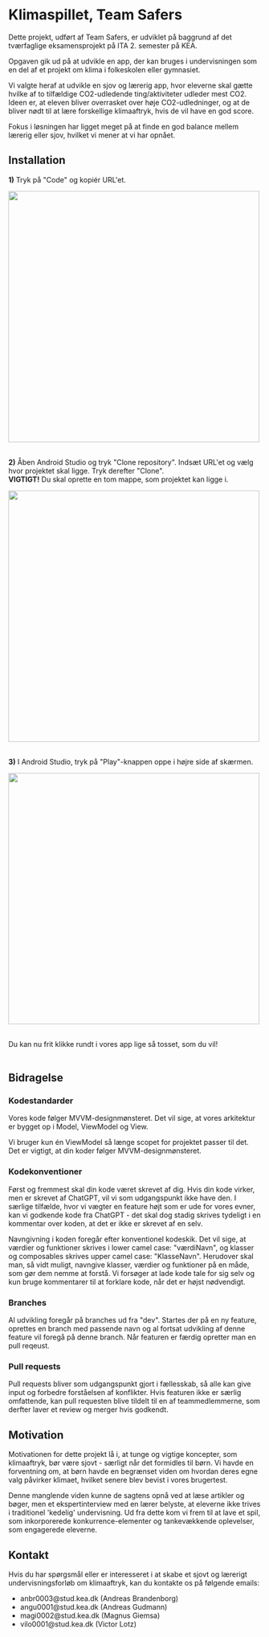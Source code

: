 # Klimaspillet, Team Safers
<p>Dette projekt, udført af Team Safers, er udviklet på baggrund af det tværfaglige eksamensprojekt på ITA 2. semester på KEA.</p>
<p>Opgaven gik ud på at udvikle en app, der kan bruges i undervisningen som en del af et projekt om klima i folkeskolen eller gymnasiet.</p>
<p>Vi valgte heraf at udvikle en sjov og lærerig app, hvor eleverne skal gætte hvilke af to tilfældige CO2-udledende ting/aktiviteter
udleder mest CO2. Ideen er, at eleven bliver overrasket over høje CO2-udledninger, og at de bliver nødt til at lære forskellige klimaaftryk, hvis de vil have en god score. </p>
<p>Fokus i løsningen har ligget meget på at finde en god balance mellem lærerig eller sjov, hvilket vi mener at vi har opnået.</p>

## Installation
**1)** Tryk på "Code" og kopiér URL'et.

<img src="https://github.com/user-attachments/assets/8edd8070-6de4-4d35-8365-04e33c53752a" width="500px">
<br><br>

**2)** Åben Android Studio og tryk "Clone repository". Indsæt URL'et og vælg hvor projektet skal ligge. Tryk derefter "Clone". <br>
**VIGTIGT!** Du skal oprette en tom mappe, som projektet kan ligge i.<br>

<img src="https://github.com/user-attachments/assets/4abdd252-5c0d-4730-a737-1acc493d0a92" width="500px">
<br><br>

**3)** I Android Studio, tryk på "Play"-knappen oppe i højre side af skærmen.

<img src="https://github.com/user-attachments/assets/f9641f29-2f6e-4be8-903e-b89d3cc7701e" width="500px">
<br><br>

Du kan nu frit klikke rundt i vores app lige så tosset, som du vil!
<br><br>

## Bidragelse
### Kodestandarder
<p>Vores kode følger MVVM-designmønsteret. Det vil sige, at vores arkitektur er bygget op i Model, ViewModel og View.</p>
<p>Vi bruger kun én ViewModel så længe scopet for projektet passer til det. Det er vigtigt, at din koder følger MVVM-designmønsteret.</p>

### Kodekonventioner
<p>Først og fremmest skal din kode været skrevet af dig. Hvis din kode virker, men er skrevet af ChatGPT, vil vi som udgangspunkt ikke have den. I særlige tilfælde, hvor vi vægter en feature højt som er ude for vores
evner, kan vi godkende kode fra ChatGPT - det skal dog stadig skrives tydeligt i en kommentar over koden, at det er ikke er skrevet af en selv.</p>

<p>Navngivning i koden foregår efter konventionel kodeskik. Det vil sige, at værdier og funktioner skrives i lower camel case: "værdiNavn", og klasser og composables skrives upper camel case: "KlasseNavn".
Herudover skal man, så vidt muligt, navngive klasser, værdier og funktioner på en måde, som gør dem nemme at forstå. Vi forsøger at lade kode tale for sig selv og kun bruge kommentarer til at forklare kode, når det er højst nødvendigt.</p>

### Branches
<p>Al udvikling foregår på branches ud fra "dev". Startes der på en ny feature, oprettes en branch med passende navn og al fortsat udvikling af denne feature vil foregå på denne branch. Når featuren er færdig opretter man en pull reqeust.</p>

### Pull requests
<p>Pull requests bliver som udgangspunkt gjort i fællesskab, så alle kan give input og forbedre forståelsen af konflikter. Hvis featuren ikke er særlig omfattende, kan pull requesten blive tildelt til en af teammedlemmerne, som derfter laver et review
og merger hvis godkendt.</p>

## Motivation
<p>Motivationen for dette projekt lå i, at tunge og vigtige koncepter, som klimaaftryk, bør være sjovt - særligt når det formidles til børn. Vi havde en forventning om, at børn havde en begrænset viden om hvordan deres egne valg påvirker
klimaet, hvilket senere blev bevist i vores brugertest. </p>
<p>Denne manglende viden kunne de sagtens opnå ved at læse artikler og bøger, men et ekspertinterview med en lærer belyste, at eleverne ikke trives i traditionel 'kedelig' undervisning.
Ud fra dette kom vi frem til at lave et spil, som inkorporerede konkurrence-elementer og tankevækkende oplevelser, som engagerede eleverne.</p>

## Kontakt
<p>Hvis du har spørgsmål eller er interesseret i at skabe et sjovt og lærerigt undervisningsforløb om klimaaftryk, kan du kontakte os på følgende emails:</p>
<ul>
  <li>anbr0003@stud.kea.dk (Andreas Brandenborg)</li>
  <li>angu0001@stud.kea.dk (Andreas Gudmann)</li>
  <li>magi0002@stud.kea.dk (Magnus Giemsa)</li>
  <li>vilo0001@stud.kea.dk (Victor Lotz)</li>
</ul>
